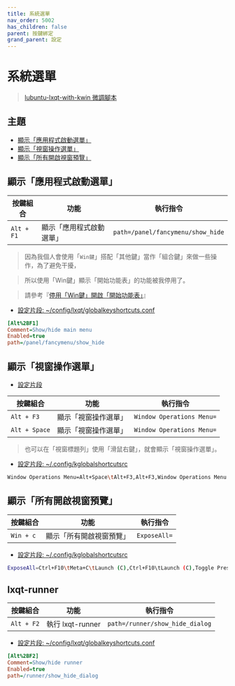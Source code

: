 ```yaml
---
title: 系統選單
nav_order: 5002
has_children: false
parent: 按鍵綁定
grand_parent: 設定
---
```



# 系統選單

> [lubuntu-lxqt-with-kwin 微調腳本](https://github.com/samwhelp/lubuntu-lxqt-with-kwin-adjustment/tree/main/prototype/main/lxqt-config/Main)




## 主題

* [顯示「應用程式啟動選單」](#顯示應用程式啟動選單)
* [顯示「視窗操作選單」](#顯示視窗操作選單)
* [顯示「所有開啟視窗預覽」](#顯示所有開啟視窗預覽)




## 顯示「應用程式啟動選單」

| 按鍵組合          | 功能                     | 執行指令                           |
| ----------------- | ------------------------ | ---------------------------------- |
| `Alt + F1`        | 顯示「應用程式啟動選單」 | `path=/panel/fancymenu/show_hide`  |


> 因為我個人會使用「`Win鍵`」搭配「其他鍵」當作「組合鍵」來做一些操作，為了避免干擾，

> 所以使用「Win鍵」顯示「開始功能表」的功能被我停用了。

> 請參考『[停用「Win鍵」開啟「開始功能表」](https://samwhelp.github.io/note-about-kubuntu/read/howto/disable-opening-application-launcher-with-super-key.html)』


* [設定片段: ~/config/lxqt/globalkeyshortcuts.conf](https://github.com/samwhelp/lubuntu-lxqt-with-kwin-adjustment/blob/main/prototype/main/lxqt-config/Main/asset/overlay/etc/skel/.config/lxqt/globalkeyshortcuts.conf#L11-L13)

``` ini
[Alt%2BF1]
Comment=Show/hide main menu
Enabled=true
path=/panel/fancymenu/show_hide

```




## 顯示「視窗操作選單」

* [設定片段](https://github.com/samwhelp/lubuntu-lxqt-with-kwin-adjustment/blob/main/prototype/main/lxqt-config/Main/asset/overlay/etc/skel/.config/kglobalshortcutsrc#L144)

| 按鍵組合           | 功能                 | 執行指令                  |
| ------------------ | -------------------- | ------------------------- |
| `Alt + F3`         | 顯示「視窗操作選單」 | `Window Operations Menu=` |
| `Alt + Space`      | 顯示「視窗操作選單」 | `Window Operations Menu=` |


> 也可以在「視窗標題列」使用「滑鼠右鍵」，就會顯示「視窗操作選單」。


* [設定片段: ~/.config/kglobalshortcutsrc](https://github.com/samwhelp/lubuntu-lxqt-with-kwin-adjustment/blob/main/prototype/main/lxqt-config/Main/asset/overlay/etc/skel/.config/kglobalshortcutsrc#L138)

``` sh
Window Operations Menu=Alt+Space\tAlt+F3,Alt+F3,Window Operations Menu
```




## 顯示「所有開啟視窗預覽」

| 按鍵組合          | 功能                     | 執行指令             |
| ----------------- | ------------------------ | -------------------- |
| `Win + c`         | 顯示「所有開啟視窗預覽」 | `ExposeAll=`         |


* [設定片段: ~/.config/kglobalshortcutsrc](https://github.com/samwhelp/lubuntu-lxqt-with-kwin-adjustment/blob/main/prototype/main/lxqt-config/Main/asset/overlay/etc/skel/.config/kglobalshortcutsrc#L49)

``` sh
ExposeAll=Ctrl+F10\tMeta+C\tLaunch (C),Ctrl+F10\tLaunch (C),Toggle Present Windows (All desktops)
```




## lxqt-runner

| 按鍵組合          | 功能              | 執行指令                         |
| ----------------- | ----------------- | -------------------------------- |
| `Alt + F2`        | 執行 lxqt-runner  | `path=/runner/show_hide_dialog`  |

* [設定片段: ~/config/lxqt/globalkeyshortcuts.conf](https://github.com/samwhelp/lubuntu-lxqt-with-kwin-adjustment/blob/main/prototype/main/lxqt-config/Main/asset/overlay/etc/skel/.config/lxqt/globalkeyshortcuts.conf#L15-L18)

``` ini
[Alt%2BF2]
Comment=Show/hide runner
Enabled=true
path=/runner/show_hide_dialog
```
